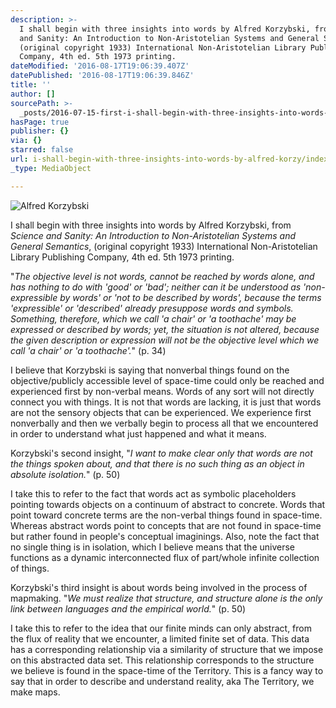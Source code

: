 ```yaml
---
description: >-
  I shall begin with three insights into words by Alfred Korzybski, from Science
  and Sanity: An Introduction to Non-Aristotelian Systems and General Semantics,
  (original copyright 1933) International Non-Aristotelian Library Publishing
  Company, 4th ed. 5th 1973 printing.
dateModified: '2016-08-17T19:06:39.407Z'
datePublished: '2016-08-17T19:06:39.846Z'
title: ''
author: []
sourcePath: >-
  _posts/2016-07-15-first-i-shall-begin-with-three-insights-into-words-by-alfre.md
hasPage: true
publisher: {}
via: {}
starred: false
url: i-shall-begin-with-three-insights-into-words-by-alfred-korzy/index.html
_type: MediaObject

---
```

![Alfred Korzybski](https://the-grid-user-content.s3-us-west-2.amazonaws.com/935f3a4d-da2a-4467-b5d6-68ba1d911d57.jpg)

I shall begin with three insights into words by Alfred Korzybski, from _Science and Sanity: An Introduction to Non-Aristotelian Systems and General Semantics_, (original copyright 1933) International Non-Aristotelian Library Publishing Company, 4th ed. 5th 1973 printing.

"_The objective level is not words, cannot be reached by words alone, and has nothing to do with 'good' or 'bad'; neither can it be understood as 'non-expressible by words' or 'not to be described by words', because the terms 'expressible' or 'described' already presuppose words and symbols. Something, therefore, which we call 'a chair' or 'a toothache' may be expressed or described by words; yet, the situation is not altered, because the given description or expression will not be the objective level which we call 'a chair' or 'a toothache'._" (p. 34)

I believe that Korzybski is saying that nonverbal things found on the objective/publicly accessible level of space-time could only be reached and experienced first by non-verbal means. Words of any sort will not directly connect you with things. It is not that words are lacking, it is just that words are not the sensory objects that can be experienced. We experience first nonverbally and then we verbally begin to process all that we encountered in order to understand what just happened and what it means.

Korzybski's second insight, "_I want to make clear only that words are not the things spoken about, and that there is no such thing as an object in absolute isolation._" (p. 50)

I take this to refer to the fact that words act as symbolic placeholders pointing towards objects on a continuum of abstract to concrete. Words that point toward concrete terms are the non-verbal things found in space-time. Whereas abstract words point to concepts that are not found in space-time but rather found in people's conceptual imaginings. Also, note the fact that no single thing is in isolation, which I believe means that the universe functions as a dynamic interconnected flux of part/whole infinite collection of things.

Korzybski's third insight is about words being involved in the process of mapmaking. "_We must realize that structure, and structure alone is the only link between languages and the empirical world._" (p. 50) 

I take this to refer to the idea that our finite minds can only abstract, from the flux of reality that we encounter, a limited finite set of data. This data has a corresponding relationship via a similarity of structure that we impose on this abstracted data set. This relationship corresponds to the structure we believe is found in the space-time of the Territory. This is a fancy way to say that in order to describe and understand reality, aka The Territory, we make maps.